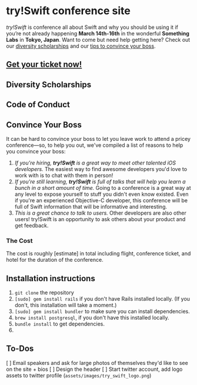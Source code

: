 # try!Swift conference site
_try!Swift_ is conference all about Swift and why you should be using it if you’re not already happening **March 14th-16th** in the wonderful **Something Labs** in **Tokyo, Japan**. Want to come but need help getting here? Check out our [diversity scholarships]() and our [tips to convince your boss]().

## [Get your ticket now!]()

## Diversity Scholarships

## Code of Conduct

## Convince Your Boss
It can be hard to convince your boss to let you leave work to attend a pricey conference—so, to help you out, we've compiled a list of reasons to help you convince your boss:

1. _If you're hiring, **try!Swift** is a great way to meet other talented iOS developers._ The easiest way to find awesome developers you'd love to work with is to chat with them in person!
2. _If you're still learning, **try!Swift** is full of talks that will help you learn a bunch in a short amount of time._ Going to a conference is a great way at any level to expose yourself to stuff you didn't even know existed. Even if you're an experienced Objective-C developer, this conference will be full of Swift information that will be informative and interesting.
3. _This is a great chance to talk to users._ Other developers are also other users! try!Swift is an opportunity to ask others about your product and get feedback.

### The Cost
The cost is roughly [estimate] in total including flight, conference ticket, and hotel for the duration of the conference. 

## Installation instructions
1. ```git clone``` the repository
2. ```[sudo] gem install rails``` if you don't have Rails installed locally. (If you don't, this installation will take a moment.)
3. ```[sudo] gem install bundler``` to make sure you can install dependencies.
4. ```brew install postgresql```, if you don't have this installed locally.
5. ```bundle install``` to get dependencies.
6. 


## To-Dos
[ ] Email speakers and ask for large photos of themselves they'd like to see on the site + bios
[ ] Design the header
[ ] Start twitter account, add logo assets to twitter profile (```assets/images/try_swift_logo.png```)